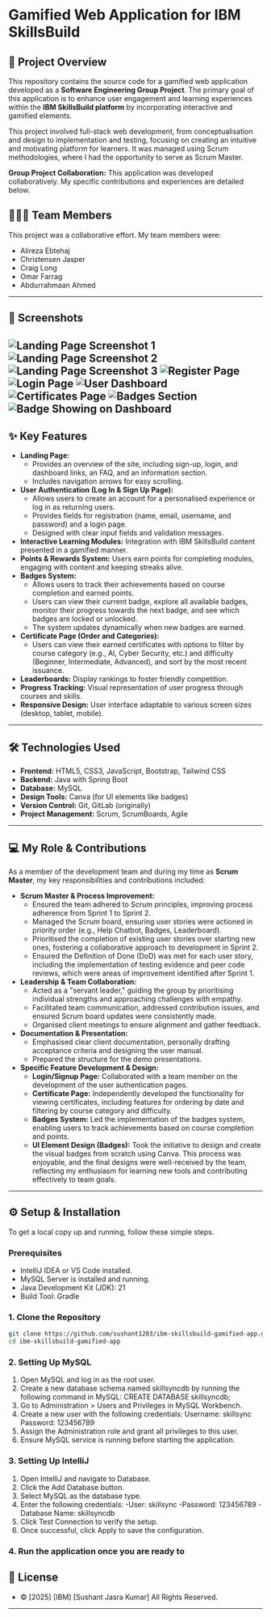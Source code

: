 # Gamified Web Application for IBM SkillsBuild

## 📜 Project Overview

This repository contains the source code for a gamified web application developed as a **Software Engineering Group Project**. The primary goal of this application is to enhance user engagement and learning experiences within the **IBM SkillsBuild platform** by incorporating interactive and gamified elements.

This project involved full-stack web development, from conceptualisation and design to implementation and testing, focusing on creating an intuitive and motivating platform for learners. It was managed using Scrum methodologies, where I had the opportunity to serve as Scrum Master.

**Group Project Collaboration:** This application was developed collaboratively. My specific contributions and experiences are detailed below.
## 🧑‍🤝‍🧑 Team Members

This project was a collaborative effort. My team members were:
- Alireza Ebtehaj
- Christensen Jasper
- Craig Long
- Omar Farrag
- Abdurrahmaan Ahmed

---

## 📸 Screenshots

![Landing Page Screenshot 1](landingpage.png)
![Landing Page Screenshot 2](landingpage2.png)
![Landing Page Screenshot 3](landingpage3.png)
![Register Page](register.png)
![Login Page](login.png)
![User Dashboard](dashboard.png)
![Certificates Page](certificates.png)
![Badges Section](badges.png)
![Badge Showing on Dashboard](badge.png)
---

## ✨ Key Features

* **Landing Page:**
    * Provides an overview of the site, including sign-up, login, and dashboard links, an FAQ, and an information section.
    * Includes navigation arrows for easy scrolling.
* **User Authentication (Log In & Sign Up Page):**
    * Allows users to create an account for a personalised experience or log in as returning users.
    * Provides fields for registration (name, email, username, and password) and a login page.
    * Designed with clear input fields and validation messages.
* **Interactive Learning Modules:** Integration with IBM SkillsBuild content presented in a gamified manner.
* **Points & Rewards System:** Users earn points for completing modules, engaging with content and keeping streaks alive.
* **Badges System:**
    * Allows users to track their achievements based on course completion and earned points.
    * Users can view their current badge, explore all available badges, monitor their progress towards the next badge, and see which badges are locked or unlocked.
    * The system updates dynamically when new badges are earned.
* **Certificate Page (Order and Categories):**
    * Users can view their earned certificates with options to filter by course category (e.g., AI, Cyber Security, etc.) and difficulty (Beginner, Intermediate, Advanced), and sort by the most recent issuance.
* **Leaderboards:** Display rankings to foster friendly competition.
* **Progress Tracking:** Visual representation of user progress through courses and skills.
* **Responsive Design:** User interface adaptable to various screen sizes (desktop, tablet, mobile).

---

## 🛠️ Technologies Used

* **Frontend:** HTML5, CSS3, JavaScript, Bootstrap, Tailwind CSS
* **Backend:** Java with Spring Boot
* **Database:** MySQL
* **Design Tools:** Canva (for UI elements like badges)
* **Version Control:** Git, GitLab (originally)
* **Project Management:** Scrum, ScrumBoards, Agile

---

## 💻 My Role & Contributions

As a member of the development team and during my time as **Scrum Master**, my key responsibilities and contributions included:

* **Scrum Master & Process Improvement:**
    * Ensured the team adhered to Scrum principles, improving process adherence from Sprint 1 to Sprint 2.
    * Managed the Scrum board, ensuring user stories were actioned in priority order (e.g., Help Chatbot, Badges, Leaderboard).
    * Prioritised the completion of existing user stories over starting new ones, fostering a collaborative approach to development in Sprint 2.
    * Ensured the Definition of Done (DoD) was met for each user story, including the implementation of testing evidence and peer code reviews, which were areas of improvement identified after Sprint 1.
* **Leadership & Team Collaboration:**
    * Acted as a "servant leader," guiding the group by prioritising individual strengths and approaching challenges with empathy.
    * Facilitated team communication, addressed contribution issues, and ensured Scrum board updates were consistently made.
    * Organised client meetings to ensure alignment and gather feedback.
* **Documentation & Presentation:**
    * Emphasised clear client documentation, personally drafting acceptance criteria and designing the user manual.
    * Prepared the structure for the demo presentations.
* **Specific Feature Development & Design:**
    * **Login/Signup Page:** Collaborated with a team member on the development of the user authentication pages.
    * **Certificate Page:** Independently developed the functionality for viewing certificates, including features for ordering by date and filtering by course category and difficulty.
    * **Badges System:** Led the implementation of the badges system, enabling users to track achievements based on course completion and points.
    * **UI Element Design (Badges):** Took the initiative to design and create the visual badges from scratch using Canva. This process was enjoyable, and the final designs were well-received by the team, reflecting my enthusiasm for learning new tools and contributing effectively to team goals.

---

## ⚙️ Setup & Installation

To get a local copy up and running, follow these simple steps.

### Prerequisites
* IntelliJ IDEA or VS Code installed.
* MySQL Server is installed and running.
* Java Development Kit (JDK): 21
* Build Tool: Gradle

### 1. Clone the Repository
```bash
git clone https://github.com/sushant1203/ibm-skillsbuild-gamified-app.git
cd ibm-skillsbuild-gamified-app
```

### 2. Setting Up MySQL
1.	Open MySQL and log in as the root user.
2.	Create a new database schema named skillsyncdb by running the following command in MySQL: CREATE DATABASE skillsyncdb;
3.	Go to Administration > Users and Privileges in MySQL Workbench.
4.	Create a new user with the following credentials: Username: skillsync Password: 123456789
5.	Assign the Administration role and grant all privileges to this user.
6.	Ensure MySQL service is running before starting the application.



### 3. Setting Up IntelliJ
1.	Open IntelliJ and navigate to Database.
2.	Click the Add Database button.
3.	Select MySQL as the database type.
4.	Enter the following credentials:
-User: skillsync
-Password: 123456789
-Database Name: skillsyncdb
5.	Click Test Connection to verify the setup.
6.	Once successful, click Apply to save the configuration.


### 4. Run the application once you are ready to

## 📄 License

* © [2025] [IBM] [Sushant Jasra Kumar] All Rights Reserved.

---
